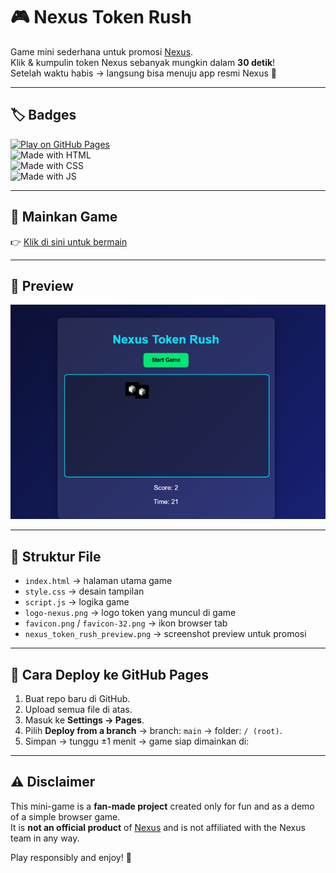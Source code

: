 # 🎮 Nexus Token Rush

Game mini sederhana untuk promosi [Nexus](https://app.nexus.xyz/).  
Klik & kumpulin token Nexus sebanyak mungkin dalam **30 detik**!  
Setelah waktu habis → langsung bisa menuju app resmi Nexus 🚀  

---

## 🏷️ Badges
[![Play on GitHub Pages](https://img.shields.io/badge/Play%20Now-GitHub%20Pages-blue?style=for-the-badge&logo=github)](https://username.github.io/nexus-token-rush/)  
![Made with HTML](https://img.shields.io/badge/Made%20with-HTML-orange?style=for-the-badge&logo=html5)  
![Made with CSS](https://img.shields.io/badge/Made%20with-CSS-blue?style=for-the-badge&logo=css3)  
![Made with JS](https://img.shields.io/badge/Made%20with-JavaScript-yellow?style=for-the-badge&logo=javascript)  

---

## 🔗 Mainkan Game
👉 [Klik di sini untuk bermain](https://omuwo.github.io/nexus-token-rush/)  


---

## 📸 Preview
![Preview Game](nexus_token_rush_preview.png)

---

## 📂 Struktur File
- `index.html` → halaman utama game  
- `style.css` → desain tampilan  
- `script.js` → logika game  
- `logo-nexus.png` → logo token yang muncul di game  
- `favicon.png` / `favicon-32.png` → ikon browser tab  
- `nexus_token_rush_preview.png` → screenshot preview untuk promosi  

---

## 🚀 Cara Deploy ke GitHub Pages
1. Buat repo baru di GitHub.  
2. Upload semua file di atas.  
3. Masuk ke **Settings → Pages**.  
4. Pilih **Deploy from a branch** → branch: `main` → folder: `/ (root)`.  
5. Simpan → tunggu ±1 menit → game siap dimainkan di:  



---

## ⚠️ Disclaimer
This mini-game is a **fan-made project** created only for fun and as a demo of a simple browser game.  
It is **not an official product** of [Nexus](https://app.nexus.xyz/) and is not affiliated with the Nexus team in any way.  

Play responsibly and enjoy! 🚀  
